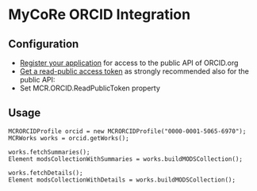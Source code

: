 # MyCoRe ORCID Integration

## Configuration
* [Register your application](https://support.orcid.org/knowledgebase/articles/343182) for access to the public API of ORCID.org  
* [Get a read-public access token](https://members.orcid.org/api/tutorial/read-orcid-records#readpub) as strongly recommended also for the public API:
* Set MCR.ORCID.ReadPublicToken property

## Usage

    MCRORCIDProfile orcid = new MCRORCIDProfile("0000-0001-5065-6970");
    MCRWorks works = orcid.getWorks();

    works.fetchSummaries();
    Element modsCollectionWithSummaries = works.buildMODSCollection();

    works.fetchDetails();
    Element modsCollectionWithDetails = works.buildMODSCollection();
